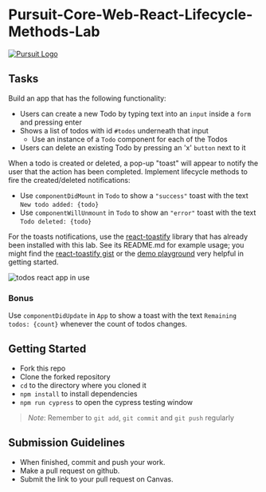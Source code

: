 # Pursuit-Core-Web-React-Lifecycle-Methods-Lab

[![Pursuit Logo](https://avatars1.githubusercontent.com/u/5825944?s=200&v=4)](https://pursuit.org)

## Tasks

Build an app that has the following functionality:

- Users can create a new Todo by typing text into an `input` inside a `form` and pressing enter
- Shows a list of todos with id `#todos` underneath that input
  - Use an instance of a `Todo` component for each of the Todos
- Users can delete an existing Todo by pressing an 'x' `button` next to it

When a todo is created or deleted, a pop-up "toast" will appear to notify the user that the action has been completed.
Implement lifecycle methods to fire the created/deleted notifications:

- Use `componentDidMount` in `Todo` to show a `"success"` toast with the text `New todo added: {todo}`
- Use `componentWillUnmount` in `Todo` to show an `"error"` toast with the text `Todo deleted: {todo}`

For the toasts notifications, use the [react-toastify](https://github.com/fkhadra/react-toastify) library that has already been installed with this lab.
See its README.md for example usage; you might find the [react-toastify gist](https://github.com/fkhadra/react-toastify#the-gist) or the [demo playground](https://fkhadra.github.io/react-toastify/introduction/) very helpful in getting started.

![todos react app in use](./todosLifecycleAppGif.gif)

### Bonus 

Use `componentDidUpdate` in `App` to show a toast with the text `Remaining todos: {count}` whenever the count of todos changes.

## Getting Started

- Fork this repo
- Clone the forked repository
- `cd` to the directory where you cloned it
- `npm install` to install dependencies
- `npm run cypress` to open the cypress testing window

> _Note_: Remember to `git add`, `git commit` and `git push` regularly

## Submission Guidelines

- When finished, commit and push your work.
- Make a pull request on github.
- Submit the link to your pull request on Canvas.
